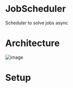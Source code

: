 # JobScheduler
Scheduler to solve jobs async

# Architecture

![image](https://user-images.githubusercontent.com/14985894/182467326-5e4bedd8-bb02-4ee9-8c4b-499e7b6a6100.png)


# Setup
